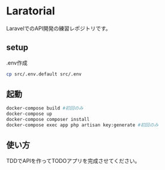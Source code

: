 # Laratorial
LaravelでのAPI開発の練習レポジトリです。

## setup
.env作成
```bash
cp src/.env.default src/.env
```

## 起動
```bash
docker-compose build #初回のみ
docker-compose up
docker-compose composer install
docker-compose exec app php artisan key:generate #初回のみ
```

## 使い方
TDDでAPIを作ってTODOアプリを完成させてください。
